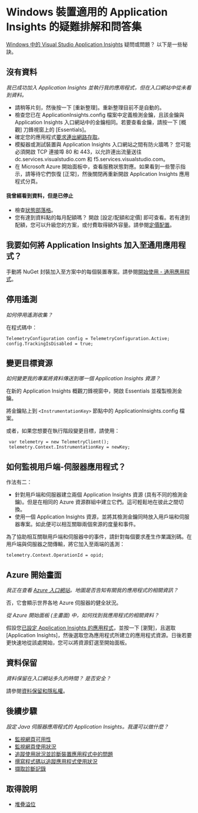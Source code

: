 <properties 
	pageTitle="疑難排解 Windows 裝置中的 Application Insights" 
	description="疑難排解指南以及問題和答案。" 
	services="application-insights" 
    documentationCenter="windows"
	authors="alancameronwills" 
	manager="keboyd"/>

<tags 
	ms.service="application-insights" 
	ms.workload="tbd" 
	ms.tgt_pltfrm="ibiza" 
	ms.devlang="na" 
	ms.topic="article" 
	ms.date="03/27/2015" 
	ms.author="awills"/>
 
# Windows 裝置適用的 Application Insights 的疑難排解和問答集

[Windows 中的 Visual Studio Application Insights][windows] 疑問或問題？ 以下是一些秘訣。



## 沒有資料 

*我已成功加入 Application Insights 並執行我的應用程式，但在入口網站中從未看到資料。*

* 請稍等片刻，然後按一下 [重新整理]。重新整理目前不是自動的。
* 檢查您已在 ApplicationInsights.config 檔案中定義檢測金鑰，且該金鑰與 Application Insights 入口網站中的金鑰相同。若要查看金鑰，請按一下 [概觀] 刀鋒視窗上的 [Essentials]。
* 確定您的應用程式[要求連出網路存取](https://msdn.microsoft.com/library/windows/apps/hh452752.aspx)。
* 模擬器或測試裝置與 Application Insights 入口網站之間有防火牆嗎？ 您可能必須開啟 TCP 連接埠 80 和 443，以允許連出流量送往 dc.services.visualstudio.com 和 f5.services.visualstudio.com。
* 在 Microsoft Azure 開始面板中，查看服務狀態對應。如果看到一些警示指示，請等待它們恢復 [正常]，然後關閉再重新開啟 Application Insights 應用程式分頁。


#### 我曾經看到資料，但是已停止

* 檢查[狀態部落格](http://blogs.msdn.com/b/applicationinsights-status/)。
* 您有達到資料點的每月配額嗎？ 開啟 [設定/配額和定價] 即可查看。若有達到配額，您可以升級您的方案，或付費取得額外容量。請參閱[定價配置](http://azure.microsoft.com/pricing/details/application-insights/)。


## 我要如何將 Application Insights 加入至通用應用程式？

手動將 NuGet 封裝加入至方案中的每個裝置專案。請參閱[開始使用 - 通用應用程式][universal]。

## 停用遙測

*如何停用遙測收集？*

在程式碼中：

    TelemetryConfiguration config = TelemetryConfiguration.Active;
    config.TrackingIsDisabled = true;

## 變更目標資源

*如何變更我的專案將資料傳送到哪一個 Application Insights 資源？*

在新的 Application Insights 概觀刀鋒視窗中，開啟 Essentials 並複製檢測金鑰。

將金鑰貼上到 `<InstrumentationKey>` 節點中的 ApplicationInsights.config 檔案。

或者，如果您想要在執行階段變更目標，請使用：

     var telemetry = new TelemetryClient();
     telemetry.Context.InstrumentationKey = newKey;
    
## 如何監視用戶端-伺服器應用程式？

作法有二：

* 針對用戶端和伺服器建立兩個 Application Insights 資源 (具有不同的檢測金鑰)。但是在相同的 Azure 資源群組中建立它們。這可輕鬆地在彼此之間切換。
* 使用一個 Application Insights 資源，並將其檢測金鑰同時放入用戶端和伺服器專案。如此便可以相互關聯兩個來源的度量和事件。

為了協助相互關聯用戶端和伺服器中的事件，請針對每個要求產生作業識別碼。在用戶端與伺服器之間傳輸，將它加入至兩端的遙測：

    telemetry.Context.OperationId = opid;


## Azure 開始畫面

*我正在查看 [Azure 入口網站](http://portal.azure.com)。地圖是否告知有關我的應用程式的相關資訊？*

否，它會顯示世界各地 Azure 伺服器的健全狀況。

*從 Azure 開始面板 (主畫面) 中，如何找到我應用程式的相關資料？*

假設您[已設定 Application Insights 的應用程式][windows]，並按一下 [瀏覽]，且選取 [Application Insights]，然後選取您為應用程式所建立的應用程式資源。日後若要更快速地從該處開始，您可以將資源釘選至開始面板。

## 資料保留 

*資料保留在入口網站多久的時間？ 是否安全？*

請參閱[資料保留和隱私權][data]。

## 後續步驟

*設定 Java 伺服器應用程式的 Application Insights。我還可以做什麼？*

* [監視網頁可用性][availability]
* [監視網頁使用狀況][usage]
* [追蹤使用狀況並診斷裝置應用程式中的問題][platforms]
* [撰寫程式碼以追蹤應用程式使用狀況][track]
* [擷取診斷記錄][javalogs]


## 取得說明

* [堆疊溢位](http://stackoverflow.com/questions/tagged/ms-application-insights)

<!--Link references-->

[availability]: app-insights-monitor-web-app-availability.md
[data]: app-insights-data-retention-privacy.md
[javalogs]: app-insights-java-trace-logs.md
[platforms]: app-insights-platforms.md
[track]: app-insights-custom-events-metrics-api.md
[universal]: app-insights-windows-get-started.md#universal
[usage]: app-insights-web-track-usage.md
[windows]: app-insights-windows-get-started.md

 

<!---HONumber=62-->